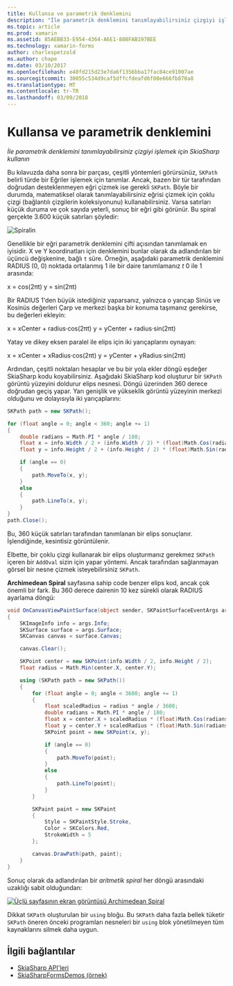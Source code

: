 ```yaml
---
title: Kullansa ve parametrik denklemini
description: "İle parametrik denklemini tanımlayabilirsiniz çizgiyi işlemek için SkiaSharp kullanın"
ms.topic: article
ms.prod: xamarin
ms.assetid: 85AEBB33-E954-4364-A6E1-808FAB197BEE
ms.technology: xamarin-forms
author: charlespetzold
ms.author: chape
ms.date: 03/10/2017
ms.openlocfilehash: e40fd215d23e7da6f1356bba17fac84ce91007ae
ms.sourcegitcommit: 30055c534d9caf5dffcfdeafd6f08e666fb870a8
ms.translationtype: MT
ms.contentlocale: tr-TR
ms.lasthandoff: 03/09/2018
---
```

# <a name="polylines-and-parametric-equations"></a>Kullansa ve parametrik denklemini

_İle parametrik denklemini tanımlayabilirsiniz çizgiyi işlemek için SkiaSharp kullanın_

Bu kılavuzda daha sonra bir parçası, çeşitli yöntemleri görürsünüz, `SKPath` belirli türde bir Eğriler işlemek için tanımlar. Ancak, bazen bir tür tarafından doğrudan desteklenmeyen eğri çizmek ise gerekli `SKPath`. Böyle bir durumda, matematiksel olarak tanımlayabilirsiniz eğrisi çizmek için çoklu çizgi (bağlantılı çizgilerin koleksiyonunu) kullanabilirsiniz. Varsa satırları küçük duruma ve çok sayıda yeterli, sonuç bir eğri gibi görünür. Bu spiral gerçekte 3.600 küçük satırları şöyledir:

![](polylines-images/spiralexample.png "Spiralin")

Genellikle bir eğri parametrik denklemini çifti açısından tanımlamak en iyisidir. X ve Y koordinatları için denklemini bunlar olarak da adlandırılan bir üçüncü değişkenine, bağlı `t` süre. Örneğin, aşağıdaki parametrik denklemini RADIUS (0, 0) noktada ortalanmış 1 ile bir daire tanımlamanız *t* 0 ile 1 arasında:

 x = cos(2πt) y = sin(2πt)

 Bir RADIUS 1'den büyük istediğiniz yaparsanız, yalnızca o yarıçap Sinüs ve Kosinüs değerleri Çarp ve merkezi başka bir konuma taşımanız gerekirse, bu değerleri ekleyin:

 x = xCenter + radius·cos(2πt) y = yCenter + radius·sin(2πt)

Yatay ve dikey eksen paralel ile elips için iki yarıçaplarını oynayan:

x = xCenter + xRadius·cos(2πt) y = yCenter + yRadius·sin(2πt)

Ardından, çeşitli noktaları hesaplar ve bu bir yola ekler döngü eşdeğer SkiaSharp kodu koyabilirsiniz. Aşağıdaki SkiaSharp kod oluşturur bir `SKPath` görüntü yüzeyini doldurur elips nesnesi. Döngü üzerinden 360 derece doğrudan geçiş yapar. Yarı genişlik ve yükseklik görüntü yüzeyinin merkezi olduğunu ve dolayısıyla iki yarıçaplarını:

```csharp
SKPath path = new SKPath();

for (float angle = 0; angle < 360; angle += 1)
{
    double radians = Math.PI * angle / 180;
    float x = info.Width / 2 + (info.Width / 2) * (float)Math.Cos(radians);
    float y = info.Height / 2 + (info.Height / 2) * (float)Math.Sin(radians);

    if (angle == 0)
    {
        path.MoveTo(x, y);
    }
    else
    {
        path.LineTo(x, y);
    }
}
path.Close();
```

Bu, 360 küçük satırları tarafından tanımlanan bir elips sonuçlanır. İşlendiğinde, kesintisiz görüntülenir.

Elbette, bir çoklu çizgi kullanarak bir elips oluşturmanız gerekmez `SKPath` içeren bir `AddOval` sizin için yapar yöntemi. Ancak tarafından sağlanmayan görsel bir nesne çizmek isteyebilirsiniz `SKPath`.

**Archimedean Spiral** sayfasına sahip code benzer elips kod, ancak çok önemli bir fark. Bu 360 derece dairenin 10 kez sürekli olarak RADIUS ayarlama döngü:

```csharp
void OnCanvasViewPaintSurface(object sender, SKPaintSurfaceEventArgs args)
{
    SKImageInfo info = args.Info;
    SKSurface surface = args.Surface;
    SKCanvas canvas = surface.Canvas;

    canvas.Clear();

    SKPoint center = new SKPoint(info.Width / 2, info.Height / 2);
    float radius = Math.Min(center.X, center.Y);

    using (SKPath path = new SKPath())
    {
        for (float angle = 0; angle < 3600; angle += 1)
        {
            float scaledRadius = radius * angle / 3600;
            double radians = Math.PI * angle / 180;
            float x = center.X + scaledRadius * (float)Math.Cos(radians);
            float y = center.Y + scaledRadius * (float)Math.Sin(radians);
            SKPoint point = new SKPoint(x, y);

            if (angle == 0)
            {
                path.MoveTo(point);
            }
            else
            {
                path.LineTo(point);
            }
        }

        SKPaint paint = new SKPaint
        {
            Style = SKPaintStyle.Stroke,
            Color = SKColors.Red,
            StrokeWidth = 5
        };

        canvas.DrawPath(path, paint);
    }
}
```

Sonuç olarak da adlandırılan bir *aritmetik spiral* her döngü arasındaki uzaklığı sabit olduğundan:

[![](polylines-images/archimedeanspiral-small.png "Üçlü sayfasının ekran görüntüsü Archimedean Spiral")](polylines-images/archimedeanspiral-large.png#lightbox "Üçlü sayfasının ekran görüntüsü Archimedean Sarmal")

Dikkat `SKPath` oluşturulan bir `using` bloğu. Bu `SKPath` daha fazla bellek tüketir `SKPath` öneren önceki programları nesneleri bir `using` blok yönetilmeyen tüm kaynaklarını silmek daha uygun.


## <a name="related-links"></a>İlgili bağlantılar

- [SkiaSharp API'leri](https://developer.xamarin.com/api/root/SkiaSharp/)
- [SkiaSharpFormsDemos (örnek)](https://developer.xamarin.com/samples/xamarin-forms/SkiaSharpForms/SkiaSharpFormsDemos/)
